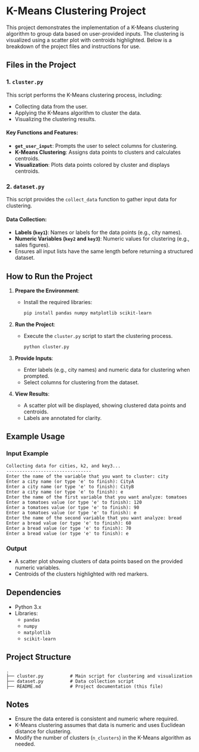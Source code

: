 # K-Means Clustering Project

This project demonstrates the implementation of a K-Means clustering algorithm to group data based on user-provided inputs. The clustering is visualized using a scatter plot with centroids highlighted. Below is a breakdown of the project files and instructions for use.

## Files in the Project

### 1. `cluster.py`
This script performs the K-Means clustering process, including:
- Collecting data from the user.
- Applying the K-Means algorithm to cluster the data.
- Visualizing the clustering results.

#### Key Functions and Features:
- **`get_user_input`**: Prompts the user to select columns for clustering.
- **K-Means Clustering**: Assigns data points to clusters and calculates centroids.
- **Visualization**: Plots data points colored by cluster and displays centroids.

### 2. `dataset.py`
This script provides the `collect_data` function to gather input data for clustering.

#### Data Collection:
- **Labels (`key1`)**: Names or labels for the data points (e.g., city names).
- **Numeric Variables (`key2` and `key3`)**: Numeric values for clustering (e.g., sales figures).
- Ensures all input lists have the same length before returning a structured dataset.

## How to Run the Project

1. **Prepare the Environment**:
   - Install the required libraries:
     ```bash
     pip install pandas numpy matplotlib scikit-learn
     ```

2. **Run the Project**:
   - Execute the `cluster.py` script to start the clustering process.
     ```bash
     python cluster.py
     ```

3. **Provide Inputs**:
   - Enter labels (e.g., city names) and numeric data for clustering when prompted.
   - Select columns for clustering from the dataset.

4. **View Results**:
   - A scatter plot will be displayed, showing clustered data points and centroids.
   - Labels are annotated for clarity.

## Example Usage

### Input Example
```plaintext
Collecting data for cities, k2, and key3...
--------------------------------
Enter the name of the variable that you want to cluster: city
Enter a city name (or type 'e' to finish): CityA
Enter a city name (or type 'e' to finish): CityB
Enter a city name (or type 'e' to finish): e
Enter the name of the first variable that you want analyze: tomatoes
Enter a tomatoes value (or type 'e' to finish): 120
Enter a tomatoes value (or type 'e' to finish): 90
Enter a tomatoes value (or type 'e' to finish): e
Enter the name of the second variable that you want analyze: bread
Enter a bread value (or type 'e' to finish): 60
Enter a bread value (or type 'e' to finish): 70
Enter a bread value (or type 'e' to finish): e
```

### Output
- A scatter plot showing clusters of data points based on the provided numeric variables.
- Centroids of the clusters highlighted with red markers.

## Dependencies
- Python 3.x
- Libraries:
  - `pandas`
  - `numpy`
  - `matplotlib`
  - `scikit-learn`

## Project Structure
```
.
├── cluster.py          # Main script for clustering and visualization
├── dataset.py          # Data collection script
├── README.md           # Project documentation (this file)
```

## Notes
- Ensure the data entered is consistent and numeric where required.
- K-Means clustering assumes that data is numeric and uses Euclidean distance for clustering.
- Modify the number of clusters (`n_clusters`) in the K-Means algorithm as needed.
